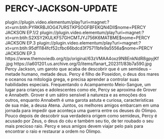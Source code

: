 # PERCY-JACKSON-UPDATE

<item>
<title>[COLOR silver][B] PERCY JACKSON E OS OLIMPIANOS 1º TEMPORADA [/COLOR][/B][COLOR yellow]  FULL HD  [B][/COLOR][/B]</title>
<link>plugin://plugin.video.elementum/play?uri=magnet:?xt=urn:btih:PYRKRBJIOG47URSTKPSOGFBFEKQN4DII$nome=PERCY JACKSON EP.1/2</link>
<link>plugin://plugin.video.elementum/play?uri=magnet:?xt=urn:btih:S2XSY2KULKF57GHCMTJYJ756K6MATBME$nome=PERCY JACKSON EP.3</link>
<link>plugin://plugin.video.elementum/play?uri=magnet:?xt=urn:btih:95df1184fcf52cfbc66bdcd3f75711bfe9a5556a$nome=PERCY JACKSON EP.3</link>
<thumbnail>https://www.themoviedb.org/t/p/original/63zVMAA4oxz9N8EnkNdR8gpyjKf.jpg</thumbnail>
<fanart>https://ia601201.us.archive.org/0/items/fanart_202311/83b7a590.jpg</fanart>
<info>Percy Jackson, um garoto que acaba de descobrir que é um semideus – metade humano, metade deus. Percy é filho de Poseidon, o deus dos mares e oceanos na mitologia grega, e precisa aprender a controlar suas habilidades especiais. Frequentando o Acampamento Meio-Sangue, um lugar para crianças e adolescentes como ele, Percy se aproxima de Grover e Annabeth. Grover é um sátiro sensível à natureza e as emoções dos outros, enquanto Annabeth é uma garota astuta e curiosa, características de sua mãe, a deusa Atena. Juntos, os melhores amigos embarcam em uma jornada para impedir que aconteça uma guerra entre os deuses do Olimpo. Pouco depois de descobrir sua verdadeira origem como semideus, Percy é acusado por Zeus, o deus do céu e também seu tio, de ter roubado o seu mais precioso raio. Percy e seus amigos devem viajar pelo país para encontrar o raio e restaurar a ordem no Olimpo.</info>
</item>
